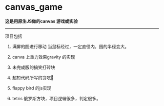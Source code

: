 # canvas_game
**这是用原生JS做的canvas 游戏或实验**

----
项目包括
1. 满屏的圆进行移动  当鼠标经过，一定直径内，园的半径变大。

2. canva 上重力效果gravity 的实现
3. 未完成版的搞笑打砖块
4. 超短代码所写的贪吃🐍
5. flappy bird 的js实现
6. tetris 俄罗斯方块，项目逻辑很多，判定很多。
